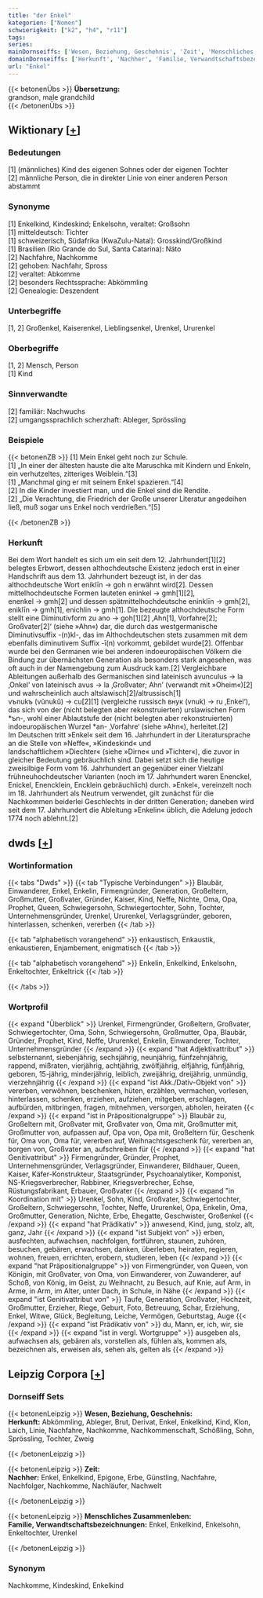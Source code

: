 ```yaml
---
title: "der Enkel"
kategorien: ["Nomen"]
schwierigkeit: ["k2", "h4", "r11"]
tags:
series:
mainDornseiffs: ['Wesen, Beziehung, Geschehnis', 'Zeit', 'Menschliches Zusammenleben']
domainDornseiffs: ['Herkunft', 'Nachher', 'Familie, Verwandtschaftsbezeichnungen']
url: "Enkel"
---
```


{{< betonenÜbs >}}
**Übersetzung:**  
grandson, male grandchild  
{{< /betonenÜbs >}}

## Wiktionary [[+](https://de.wiktionary.org/wiki/Enkel)]

### Bedeutungen
[1] (männliches) Kind des eigenen Sohnes oder der eigenen Tochter  
[2] männliche Person, die in direkter Linie von einer anderen Person abstammt  

### Synonyme
[1] Enkelkind, Kindeskind; Enkelsohn, veraltet: Großsohn  
[1] mitteldeutsch: Tichter  
[1] schweizerisch, Südafrika (KwaZulu-Natal): Grosskind/Großkind  
[1] Brasilien (Rio Grande do Sul, Santa Catarina): Näto  
[2] Nachfahre, Nachkomme  
[2] gehoben: Nachfahr, Spross  
[2] veraltet: Abkomme  
[2] besonders Rechtssprache: Abkömmling  
[2] Genealogie: Deszendent  

### Unterbegriffe
[1, 2] Großenkel, Kaiserenkel, Lieblingsenkel, Urenkel, Ururenkel  

### Oberbegriffe
[1, 2] Mensch, Person  
[1] Kind  

### Sinnverwandte
[2] familiär: Nachwuchs  
[2] umgangssprachlich scherzhaft: Ableger, Sprössling  

### Beispiele
{{< betonenZB >}}
[1] Mein Enkel geht noch  zur Schule.  
[1] „In einer der ältesten hauste die alte Maruschka mit Kindern und Enkeln, ein verhutzeltes, zitteriges Weiblein.“[3]  
[1] „Manchmal ging er mit seinem Enkel spazieren.“[4]  
[2] In die Kinder investiert man, und die Enkel sind die Rendite.  
[2] „Die Verachtung, die Friedrich der Große unserer Literatur angedeihen ließ, muß sogar uns Enkel noch verdrießen.“[5]  

{{< /betonenZB >}}
### Herkunft
Bei dem Wort handelt es sich um ein seit dem 12. Jahrhundert[1][2] belegtes Erbwort, dessen althochdeutsche Existenz jedoch erst in einer Handschrift aus dem 13. Jahrhundert bezeugt ist, in der das althochdeutsche Wort eniklīn → goh n erwähnt wird[2]. Dessen mittelhochdeutsche Formen lauteten eninkel → gmh[1][2], enenkel → gmh[2] und dessen spätmittelhochdeutsche eninklīn → gmh[2], eniklīn → gmh[1], enichlin → gmh[1]. Die bezeugte althochdeutsche Form stellt eine Diminutivform zu ano → goh[1][2] ‚Ahn[1], Vorfahre[2]; Großvater[2]‘ (siehe »Ahn«) dar, die durch das westgermanische Diminutivsuffix -(n)kl-, das im Althochdeutschen stets zusammen mit dem ebenfalls diminutivem Suffix -ī(n) vorkommt, gebildet wurde[2]. Offenbar wurde bei den Germanen wie bei anderen indoeuropäischen Völkern die Bindung zur übernächsten Generation als besonders stark angesehen, was oft auch in der Namengebung zum Ausdruck kam.[2] Vergleichbare Ableitungen außerhalb des Germanischen sind lateinisch avunculus → la ‚Onkel’ von lateinisch avus → la ‚Großvater; Ahn’ (verwandt mit »Oheim«)[2] und wahrscheinlich auch altslawisch[2]/altrussisch[1] vъnukъ (vŭnukŭ) → cu[2][1] (vergleiche russisch внук (vnuk) → ru ‚Enkel‘), das sich von der (nicht belegten aber rekonstruierten) urslawischen  Form *ъn-, wohl einer Ablautstufe der (nicht belegten aber rekonstruierten) indoeuropäischen Wurzel *an- ‚Vorfahre‘ (siehe »Ahn«), herleitet.[2]  
Im Deutschen tritt »Enkel« seit dem 16. Jahrhundert in der Literatursprache an die Stelle von »Neffe«, »Kindeskind« und landschaftlichem »Diechter« (siehe »Dirne« und »Tichter«), die zuvor in gleicher Bedeutung gebräuchlich sind. Dabei setzt sich die heutige zweisilbige Form vom 16. Jahrhundert an gegenüber einer Vielzahl frühneuhochdeutscher Varianten (noch im 17. Jahrhundert waren Enenckel, Enickel, Enencklein, Encklein gebräuchlich) durch. »Enkel«, vereinzelt noch im 18. Jahrhundert als Neutrum verwendet, gilt zunächst für die Nachkommen beiderlei Geschlechts in der dritten Generation; daneben wird seit dem 17. Jahrhundert die Ableitung »Enkelin« üblich, die Adelung jedoch 1774 noch ablehnt.[2]  



## dwds [[+](https://www.dwds.de/wb/Enkel)]

### Wortinformation
{{< tabs "Dwds" >}}
{{< tab "Typische Verbindungen" >}}
Blaubär, Einwanderer, Enkel, Enkelin, Firmengründer, Generation, Großeltern, Großmutter, Großvater, Gründer, Kaiser, Kind, Neffe, Nichte, Oma, Opa, Prophet, Queen, Schwiegersohn, Schwiegertochter, Sohn, Tochter, Unternehmensgründer, Urenkel, Ururenkel, Verlagsgründer, geboren, hinterlassen, schenken, vererben
{{< /tab >}}

{{< tab "alphabetisch vorangehend" >}}
enkaustisch, Enkaustik, enkaustieren, Enjambement, enigmatisch
{{< /tab >}}

{{< tab "alphabetisch vorangehend" >}}
Enkelin, Enkelkind, Enkelsohn, Enkeltochter, Enkeltrick
{{< /tab >}}

{{< /tabs >}}

### Wortprofil
{{< expand "Überblick" >}} Urenkel, Firmengründer, Großeltern, Großvater, Schwiegertochter, Oma, Sohn, Schwiegersohn, Großmutter, Opa, Blaubär, Gründer, Prophet, Kind, Neffe, Ururenkel, Enkelin, Einwanderer, Tochter, Unternehmensgründer {{< /expand >}}
{{< expand "hat Adjektivattribut" >}} selbsternannt, siebenjährig, sechsjährig, neunjährig, fünfzehnjährig, rappend, mißraten, vierjährig, achtjährig, zwölfjährig, elfjährig, fünfjährig, geboren, 15-jährig, minderjährig, leiblich, zweijährig, dreijährig, unmündig, vierzehnjährig {{< /expand >}}
{{< expand "ist Akk./Dativ-Objekt von" >}} vererben, verwöhnen, beschenken, hüten, erzählen, vermachen, vorlesen, hinterlassen, schenken, erziehen, aufziehen, mitgeben, erschlagen, aufbürden, mitbringen, fragen, mitnehmen, versorgen, abholen, heiraten {{< /expand >}}
{{< expand "ist in Präpositionalgruppe" >}} Blaubär zu, Großeltern mit, Großvater mit, Großvater von, Oma mit, Großmutter mit, Großmutter von, aufpassen auf, Opa von, Opa mit, Großeltern für, Geschenk für, Oma von, Oma für, vererben auf, Weihnachtsgeschenk für, vererben an, borgen von, Großvater an, aufschreiben für {{< /expand >}}
{{< expand "hat Genitivattribut" >}} Firmengründer, Gründer, Prophet, Unternehmensgründer, Verlagsgründer, Einwanderer, Bildhauer, Queen, Kaiser, Käfer-Konstrukteur, Staatsgründer, Psychoanalytiker, Komponist, NS-Kriegsverbrecher, Rabbiner, Kriegsverbrecher, Echse, Rüstungsfabrikant, Erbauer, Großvater {{< /expand >}}
{{< expand "in Koordination mit" >}} Urenkel, Sohn, Kind, Großvater, Schwiegertochter, Großeltern, Schwiegersohn, Tochter, Neffe, Ururenkel, Opa, Enkelin, Oma, Großmutter, Generation, Nichte, Erbe, Ehegatte, Geschwister, Großenkel {{< /expand >}}
{{< expand "hat Prädikativ" >}} anwesend, Kind, jung, stolz, alt, ganz, Jahr {{< /expand >}}
{{< expand "ist Subjekt von" >}} erben, ausfechten, aufwachsen, nachfolgen, fortführen, staunen, zuhören, besuchen, gebären, erwachsen, danken, überleben, heiraten, regieren, wohnen, freuen, errichten, erobern, studieren, leben {{< /expand >}}
{{< expand "hat Präpositionalgruppe" >}} von Firmengründer, von Queen, von Königin, mit Großvater, von Oma, von Einwanderer, von Zuwanderer, auf Schoß, von König, im Geist, zu Weihnacht, zu Besuch, auf Knie, auf Arm, in Arme, in Arm, im Alter, unter Dach, in Schule, in Nähe {{< /expand >}}
{{< expand "ist Genitivattribut von" >}} Taufe, Generation, Großvater, Hochzeit, Großmutter, Erzieher, Riege, Geburt, Foto, Betreuung, Schar, Erziehung, Enkel, Witwe, Glück, Begleitung, Leiche, Vermögen, Geburtstag, Auge {{< /expand >}}
{{< expand "ist Prädikativ von" >}} du, Mann, er, ich, wir, sie {{< /expand >}}
{{< expand "ist in vergl. Wortgruppe" >}} ausgeben als, aufwachsen als, gebären als, vorstellen als, fühlen als, kommen als, bezeichnen als, erweisen als, sehen als, gelten als {{< /expand >}}

## Leipzig Corpora [[+](https://corpora.uni-leipzig.de/en/res?word=Enkel&corpusId=deu_newscrawl-public_2018)]

### Dornseiff Sets
{{< betonenLeipzig >}}
**Wesen, Beziehung, Geschehnis:**  
**Herkunft:** Abkömmling, Ableger, Brut, Derivat, Enkel, Enkelkind, Kind, Klon, Laich, Linie, Nachfahre, Nachkomme, Nachkommenschaft, Schößling, Sohn, Sprössling, Tochter, Zweig  

{{< /betonenLeipzig >}}


{{< betonenLeipzig >}}
**Zeit:**  
**Nachher:** Enkel, Enkelkind, Epigone, Erbe, Günstling, Nachfahre, Nachfolger, Nachkomme, Nachläufer, Nachwelt  

{{< /betonenLeipzig >}}


{{< betonenLeipzig >}}
**Menschliches Zusammenleben:**  
**Familie, Verwandtschaftsbezeichnungen:** Enkel, Enkelkind, Enkelsohn, Enkeltochter, Urenkel  

{{< /betonenLeipzig >}}

### Synonym
Nachkomme, Kindeskind, Enkelkind

